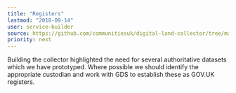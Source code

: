 ```yaml
---
title: "Registers"
lastmod: "2018-09-14"
user: service-builder
source: https://github.com/communitiesuk/digital-land-collector/tree/master/etc
priority: next
---
```


Building the collector highlighted the need for several authoritative datasets which we have prototyped. Where possible we should identify the appropriate custodian and work with GDS to establish these as GOV.UK registers.